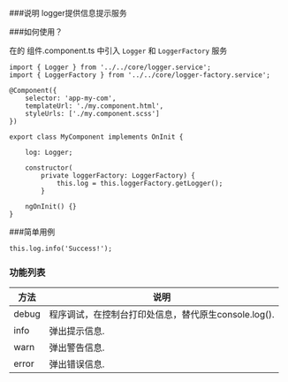 ###说明
logger提供信息提示服务

###如何使用？

在的 组件.component.ts 中引入 `Logger` 和 `LoggerFactory` 服务

    import { Logger } from '../../core/logger.service';
    import { LoggerFactory } from '../../core/logger-factory.service';

    @Component({
        selector: 'app-my-com',
        templateUrl: './my.component.html',
        styleUrls: ['./my.component.scss']
    })

    export class MyComponent implements OnInit {

        log: Logger;

        constructor(
            private loggerFactory: LoggerFactory) {
                this.log = this.loggerFactory.getLogger();
            }

        ngOnInit() {}
    }

###简单用例

    this.log.info('Success!');

### 功能列表

方法                           | 说明
-------------------------------|---------------------------------------------
debug                         | 程序调试，在控制台打印处信息，替代原生console.log().
info                          | 弹出提示信息.
warn                          | 弹出警告信息.
error                         | 弹出错误信息.